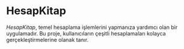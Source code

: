 # HesapKitap

*HesapKitap*, temel hesaplama işlemlerini yapmanıza yardımcı olan bir uygulamadır. Bu proje, kullanıcıların çeşitli hesaplamaları kolayca gerçekleştirmelerine olanak tanır.
